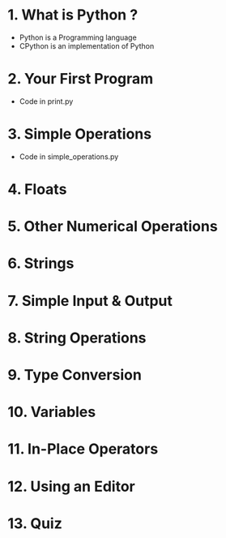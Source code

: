 # 1. What is Python ?

- Python is a Programming language
- CPython is an implementation of Python

# 2. Your First Program

- Code in print.py

# 3. Simple Operations

- Code in simple_operations.py

# 4. Floats

# 5. Other Numerical Operations

# 6. Strings

# 7. Simple Input & Output

# 8. String Operations

# 9. Type Conversion

# 10. Variables

# 11. In-Place Operators

# 12. Using an Editor

# 13. Quiz